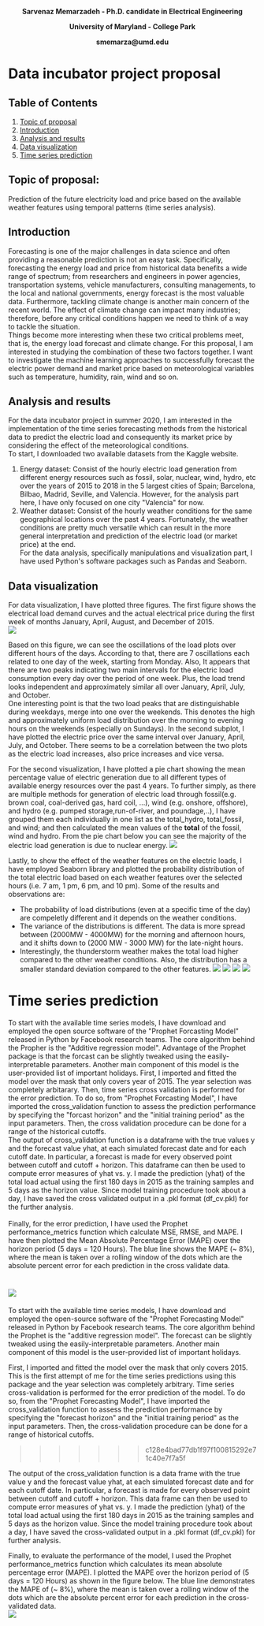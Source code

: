 <p align="center"><b>Sarvenaz Memarzadeh - Ph.D. candidate in Electrical Engineering</b></p>
<p align="center"><b>University of Maryland - College Park</b></p>
<p align="center"><b>smemarza@umd.edu</b></p>

# Data incubator project proposal 
## Table of Contents
1. [Topic of proposal](#topic)
2. [Introduction](#introduction)
3. [Analysis and results](#analysis)
4. [Data visualization](#datavis)
5. [Time series prediction](#timeseries)

<a name="topic"> </a>
## Topic of proposal:
Prediction of the future electricity load and price based on the available weather features using 
temporal patterns (time series analysis). 
<a name="introduction"> </a>
## Introduction 

Forecasting is one of the major challenges in data science and often providing a reasonable prediction is not an easy task. Specifically, forecasting the energy load and price from historical data benefits a wide range of spectrum; from researchers and engineers in power agencies, transportation systems, vehicle manufacturers, consulting managements, to the local and national governments, energy forecast is the most valuable data. Furthermore, tackling climate change is another main concern of the recent world.  The effect of climate change can impact many industries; therefore, before any critical conditions happen we need to think of a way to tackle the situation. <br>
Things become more interesting when these two critical problems meet, that is, the energy load forecast and climate change. For this proposal, I am interested in studying the combination of these two factors together. I want to investigate the machine learning approaches to successfully forecast the electric power demand and market price based on meteorological variables such as temperature, humidity, rain, wind and so on. 


<a name="analysis"> </a>
## Analysis and results 

For the data incubator project in summer 2020, I am interested in the implementation of the time series forecasting methods from the historical data to predict the electric load and consequently its market price by considering the effect of the meteorological conditions. <br>
To start, I downloaded two available datasets from the Kaggle website.  <br>
1) Energy dataset: Consist of the hourly electric load generation from different energy resources such as fossil, solar, nuclear, wind, hydro, etc over the years of 2015 to 2018 in the 5 largest cities of Spain; Barcelona, Bilbao, Madrid, Seville, and Valencia. However, for the analysis part here, I have only focused on one city "Valencia" for now. <br>
2) Weather dataset: Consist of the hourly weather conditions for the same geographical locations over the past 4 years. Fortunately, the weather conditions are pretty much versatile which can result in the more general interpretation and prediction of the electric load (or market price) at the end.   
For the data analysis, specifically manipulations and visualization part, I have used Python's software packages such as Pandas and Seaborn. <br>

<a name="datavis"> </a>
## Data visualization
For data visualization, I have plotted three figures.  The first figure shows the electrical load demand curves and the actual electrical price during the first week of months January, April, August, and December of 2015.  
![](images/loadpricevshour.png)

Based on this figure, we can see the oscillations of the load plots over different hours of the days. According to that, there are 7 oscillations each related to one day of the week, starting from Monday. Also, It appears that there are two peaks indicating two main intervals for the electric load consumption every day over the period of one week. Plus, the load trend looks independent and approximately similar all over January, April, July, and October. <br>
One interesting point is that the two load peaks that are distinguishable during weekdays, merge into one over the weekends. This denotes the high and approximately uniform load distribution over the morning to evening hours on the weekends (especially on Sundays). In the second subplot, I have plotted the electric price over the same interval over January, April, July, and October.  There seems to be a correlation between the two plots as the electric load increases, also price increases and vice versa. <br>  

For the second visualization, I have plotted a pie chart showing the mean percentage value of electric generation due to all different types of available energy resources over the past 4 years.  To further simply, as there are multiple methods for generation of electric load through fossil(e.g. brown coal, coal-derived gas, hard coil, ...), wind (e.g. onshore, offshore), and hydro (e.g. pumped storage,run-of-river, and poundage,..), I have grouped them each individually in one list as the total_hydro, total_fossil, and wind; and then calculated the mean values of the **total** of the fossil, wind and hydro.
From the pie chart below you can see the majority of the electric load generation is due to nuclear energy. 
![](images/piechart.png)

Lastly, to show the effect of the weather features on the electric loads, I have employed Seaborn library and plotted the probability distribution of the total electric load based on each weather features over the selected hours (i.e. 7 am, 1 pm, 6 pm, and 10 pm). Some of the results and observations are:

- The probability of load distributions (even at a specific time of the day) are compeletly different and it depends on the weather conditions.
- The variance of the distributions is different.  The data is more spread between (2000MW - 4000MW) for the morning and afternoon hours, and it shifts down to (2000 MW - 3000 MW) for the late-night hours.
- Interestingly, the thunderstorm weather makes the total load higher compared to the other weather conditions. Also, the distribution has a smaller standard deviation compared to the other features.
![](images/probdist_0.png)
![](images/probdist_1.png)
![](images/probdist_2.png)
![](images/probdist_3.png)



<a name="timeseries"> </a>
# Time series prediction


To start with the available time series models, I have download and employed the open source software of the "Prophet Forcasting Model" released in Python by Facebook research teams. The core algorithm behind the Propher is the "Additive regression model". Advantage of the Prophet package is that the forcast can be slightly tweaked using the easily-interpretable parameters.  Another main component of this model is the user-provided list of important holidays. First, I imported and fitted the model over the mask that only covers year of 2015. The year selection was completely arbitarary. Then, time series cross validation is performed for the error prediction. To do so, from "Prophet Forcasting Model", I have imported the cross_validation function to assess the prediction performance by specifying the "forcast horizon" and the "initial training period" as the input parameters. Then, the cross validation procedure can be done for a range of the historical cutoffs. <br>
The output of cross_validation function is a dataframe with the true values y and the forecast value yhat, at each simulated forecast date and for each cutoff date. In particular, a forecast is made for every observed point between cutoff and cutoff + horizon. This dataframe can then be used to compute error measures of yhat vs. y. I made the prediction (yhat) of the total load actual using the first 180 days in 2015 as the training samples and 5 days as the horizon value.  Since model training procedure took about a day, I have saved the cross validated output in a .pkl format (df_cv.pkl) for the further analysis.  <br>   
Finally, for the error prediction, I have used the Prophet performance_metrics function which calculate MSE, RMSE, and MAPE.  I have then plotted the Mean Absolute Percentage Error (MAPE) over the horizon period (5 days = 120 Hours). The blue line shows the MAPE (~ 8%), where the mean is taken over a rolling window of the dots which are the absolute percent error for each prediction in the cross validate data.  

![](images/fig_cv.png)
=======
To start with the available time series models, I have download and employed the open-source software of the "Prophet Forecasting Model" released in Python by Facebook research teams. The core algorithm behind the Prophet is the "additive regression model".  The forecast can be slightly tweaked using the easily-interpretable parameters.  Another main component of this model is the user-provided list of important holidays. 

First, I imported and fitted the model over the mask that only covers 2015. This is the first attempt of me for the time series predictions using this package and the year selection was completely arbitrary.
Time series cross-validation is performed for the error prediction of the model. To do so, from the "Prophet Forecasting Model", I have imported the cross_validation function to assess the prediction performance by specifying the "forecast horizon" and the "initial training period" as the input parameters. Then, the cross-validation procedure can be done for a range of historical cutoffs. 
>>>>>>> c128e4bad77db1f97f100815292e71c40e7f7a5f

The output of the cross_validation function is a data frame with the true value y and the forecast value yhat, at each simulated forecast date and for each cutoff date. In particular, a forecast is made for every observed point between cutoff and cutoff + horizon. This data frame can then be used to compute error measures of yhat vs. y. I made the prediction (yhat) of the total load actual using the first 180 days in 2015 as the training samples and 5 days as the horizon value.  Since the model training procedure took about a day, I have saved the cross-validated output in a .pkl format (df_cv.pkl) for further analysis.  <br>

Finally, to evaluate the performance of the model, I used the Prophet performance_metrics function which calculates its mean absolute percentage error (MAPE).  I plotted the MAPE over the horizon period of (5 days = 120 Hours) as shown in the figure below. The blue line demonstrates the MAPE of (~ 8%), where the mean is taken over a rolling window of the dots which are the absolute percent error for each prediction in the cross-validated data.  
![](images/fig_cv.png)


